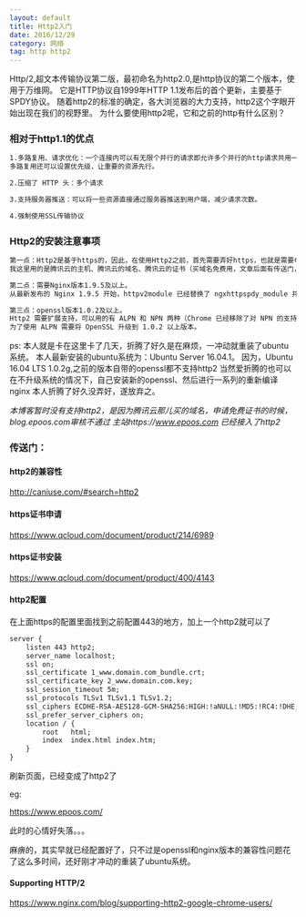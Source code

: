```yaml
---
layout: default
title: Http2入门
date: 2016/12/29
category: 网络
tag: http http2
---
```


Http/2,超文本传输协议第二版，最初命名为http2.0,是http协议的第二个版本，使用于万维网。
它是HTTP协议自1999年HTTP 1.1发布后的首个更新，主要基于SPDY协议。
随着http2的标准的确定，各大浏览器的大力支持，http2这个字眼开始出现在我们的视野里。
为什么要使用http2呢，它和之前的http有什么区别？

### 相对于http1.1的优点

``` html
1.多路复用、请求优化：一个连接内可以有无限个并行的请求即允许多个并行的http请求共用一个tpc连接。
多路复用还可以设置优先级，让重要的资源先行。

2.压缩了 HTTP 头：多个请求

3.支持服务器推送：可以将一些资源直接通过服务器推送到用户端，减少请求次数。

4.强制使用SSL传输协议
```


### Http2的安装注意事项

``` html
第一点：Http2是基于https的，因此，在使用Http2之前，首先需要弄好https，也就是需要申请网站证书。
我这里用的是腾讯云的主机、腾讯云的域名、腾讯云的证书（买域名免费用，文章后面有传送门，https证书的申请、证书的安装）。

第二点：需要Nginx版本1.9.5及以上。
从最新发布的 Nginx 1.9.5 开始，httpv2module 已经替换了 ngxhttpspdy_module 并正式开始提供全面的 HTTP/2 支持。

第三点：openssl版本1.0.2及以上。
Http2 需要扩展支持，可以用的有 ALPN 和 NPN 两种（Chrome 已经移除了对 NPN 的支持）
为了使用 ALPN 需要将 OpenSSL 升级到 1.0.2 以上版本。

```
ps:
本人就是卡在这里卡了几天，折腾了好久是在麻烦，一冲动就重装了ubuntu系统。
本人最新安装的ubuntu系统为：Ubuntu Server 16.04.1。
因为，Ubuntu 16.04 LTS 1.0.2g,之前的版本自带的openssl都不支持http2
当然爱折腾的也可以在不升级系统的情况下，自己安装新的openssl、然后进行一系列的重新编译nginx
本人折腾了好久没弄好，遂放弃之。

*本博客暂时没有支持http2，是因为腾讯云那儿买的域名，申请免费证书的时候，blog.epoos.com审核不通过*
*主站https://www.epoos.com 已经接入了http2*


### 传送门：

#### http2的兼容性

http://caniuse.com/#search=http2

#### https证书申请

https://www.qcloud.com/document/product/214/6989

#### https证书安装

https://www.qcloud.com/document/product/400/4143

#### http2配置

在上面https的配置里面找到之前配置443的地方，加上一个http2就可以了

``` html
server {
    listen 443 http2;
    server_name localhost;
    ssl on;
    ssl_certificate 1_www.domain.com_bundle.crt;
    ssl_certificate_key 2_www.domain.com.key;
    ssl_session_timeout 5m;
    ssl_protocols TLSv1 TLSv1.1 TLSv1.2;
    ssl_ciphers ECDHE-RSA-AES128-GCM-SHA256:HIGH:!aNULL:!MD5:!RC4:!DHE;
    ssl_prefer_server_ciphers on;
    location / {
        root   html;
        index  index.html index.htm;
    }
}
```

刷新页面，已经变成了http2了 

eg:

https://www.epoos.com/

此时的心情好失落。。。

麻痹的，其实早就已经配置好了，只不过是openssl和nginx版本的兼容性问题花了这么多时间，还好刚才冲动的重装了ubuntu系统。





#### Supporting HTTP/2

https://www.nginx.com/blog/supporting-http2-google-chrome-users/